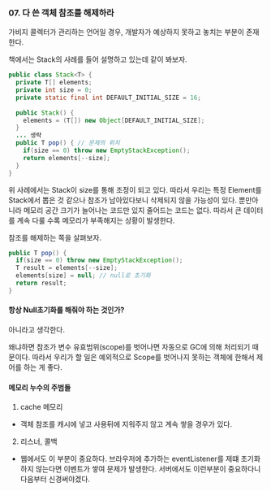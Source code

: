 ### 07. 다 쓴 객체 참조를 해제하라

가비지 콜렉터가 관리하는 언어일 경우, 개발자가 예상하지 못하고 놓치는 부분이 존재한다.

책에서는 Stack의 사례를 들어 설명하고 있는데 같이 봐보자.

```java
public class Stack<T> {
  private T[] elements;
  private int size = 0;
  private static final int DEFAULT_INITIAL_SIZE = 16;
  
  public Stack() {
    elements = (T[]) new Object[DEFAULT_INITIAL_SIZE];
  }
  ... 생략
  public T pop() { // 문제의 위치
    if(size == 0) throw new EmptyStackException();
    return elements[--size];
  }
}
```

위 사례에서는 Stack이 size를 통해 조정이 되고 있다. 따라서 우리는 특정 Element를 Stack에서 뽑은 것 같으나 참조가 남아있다보니 삭제되지 않을 가능성이 있다.
뿐만아니라 메모리 공간 크기가 늘어나는 코드만 있지 줄어드는 코드는 없다. 따라서 큰 데이터를 계속 다룰 수록 메모리가 부족해지는 상황이 발생한다.

참조를 해제하는 쪽을 살펴보자.
```java
public T pop() {
  if(size == 0) throw new EmptyStackException();
  T result = elements[--size];
  elements[size] = null; // null로 초기화
  return result;
}
```

#### 항상 Null초기화를 해줘야 하는 것인가?

아니라고 생각한다.

왜냐하면 참조가 변수 유효범위(scope)를 벗어나면 자동으로 GC에 의해 처리되기 때문이다. 따라서 우리가 할 일은 예외적으로 Scope를 벗어나지 못하는 객체에 한해서 제어를 하는 게 좋다.

#### 메모리 누수의 주범들

1. cache 메모리
- 객체 참조를 캐시에 넣고 사용뒤에 지워주지 않고 계속 쌓을 경우가 있다.
2. 리스너, 콜백
- 웹에서도 이 부분이 중요하다. 브라우저에 추가하는 eventListener를 제떄 초기화하지 않는다면 이벤트가 쌓여 문제가 발생한다. 서버에서도 이런부분이 중요하다니 다음부터 신경써야겠다.

